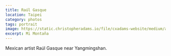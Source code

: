 ```yaml
---
title: Raúl Gasque
location: Taipei
category: photos
tags: portrait
image: https://static.christopheradams.io/file/cxadams-website/medium/albums/2019/20190519-20190520_Taipei_Raul/20190519-20190520_Taipei_Raul_4261_07-0.jpg
excerpt: Mi Montaña
---
```


Mexican artist Raúl Gasque near Yangmingshan.
